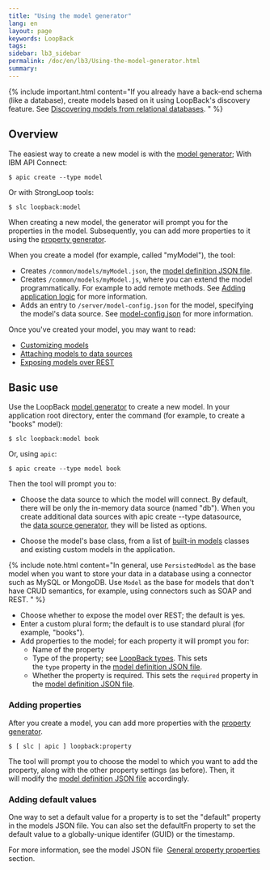 ```yaml
---
title: "Using the model generator"
lang: en
layout: page
keywords: LoopBack
tags:
sidebar: lb3_sidebar
permalink: /doc/en/lb3/Using-the-model-generator.html
summary:
---
```


{% include important.html content="If you already have a back-end schema (like a database), create models based on it using LoopBack's discovery feature.
See [Discovering models from relational databases](Discovering-models-from-relational-databases.html).
" %}

## Overview

The easiest way to create a new model is with the [model generator](Model-generator.html);
With IBM API Connect:

```shell
$ apic create --type model
```

Or with StrongLoop tools:

```shell
$ slc loopback:model
```

When creating a new model, the generator will prompt you for the properties in the model.
Subsequently, you can add more properties to it using the [property generator](Property-generator.html).

When you create a model (for example, called "myModel"), the tool:

* Creates `/common/models/myModel.json`, the [model definition JSON file](Model-definition-JSON-file.html).
* Creates `/common/models/myModel.js`, where you can extend the model programmatically.
  For example to add remote methods. See [Adding application logic](Adding-application-logic.html) for more information.
* Adds an entry to `/server/model-config.json` for the model, specifying the model's data source.
  See [model-config.json](model-config.json.html) for more information.

Once you've created your model, you may want to read:

* [Customizing models](Customizing-models.html)
* [Attaching models to data sources](Attaching-models-to-data-sources.html)
* [Exposing models over REST](Exposing-models-over-REST.html)

## Basic use

Use the LoopBack [model generator](Model-generator.html) to create a new model.
In your application root directory, enter the command (for example, to create a "books" model):

```shell
$ slc loopback:model book
```

Or, using `apic`:

```shell
$ apic create --type model book
```

Then the tool will prompt you to:

* Choose the data source to which the model will connect. By default, there will be only the in-memory data source (named "db").
  When you create additional data sources with apic create --type datasource,
  the [data source generator](Data-source-generator.html), they will be listed as options.

* Choose the model's base class, from a list of [built-in models](Using-built-in-models.html) classes and existing custom models in the application.

{% include note.html content="In general, use `PersistedModel` as the base model when you want to store your data in a database using a connector such as MySQL or MongoDB.
Use `Model` as the base for models that don't have CRUD semantics, for example, using connectors such as SOAP and REST.
" %}

* Choose whether to expose the model over REST; the default is yes. 
* Enter a custom plural form; the default is to use standard plural (for example, "books").
* Add properties to the model; for each property it will prompt you for:
  * Name of the property
  * Type of the property; see [LoopBack types](LoopBack-types.html).
    This sets the `type` property in the [model definition JSON file](Model-definition-JSON-file.html).
  * Whether the property is required. This sets the `required` property in the [model definition JSON file](Model-definition-JSON-file.html).

### Adding properties

After you create a model, you can add more properties with the [property generator](Property-generator.html).

```shell
$ [ slc | apic ] loopback:property
```

The tool will prompt you to choose the model to which you want to add the property, along with the other property settings (as before).
Then, it will modify the [model definition JSON file](Model-definition-JSON-file.html) accordingly.

### Adding default values

One way to set a default value for a property is to set the "default" property in the models JSON file.
You can also set the defaultFn property to set the default value to a globally-unique identifer (GUID) or the timestamp.

For more information, see the model JSON file 
[General property properties](Model-definition-JSON-file.html#general-property-properties) section.
